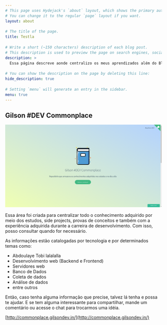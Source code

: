 ```yaml
---
# This page uses Hydejack's `about` layout, which shows the primary author's picture and about text at the top.
# You can change it to the regular `page` layout if you want.
layout: about

# The title of the page.
title: Testla

# Write a short (~150 characters) description of each blog post.
# This description is used to preview the page on search engines, social media, etc.
description: >
  Essa página descreve aonde centralizo os meus aprendizados além do Blog

# You can show the description on the page by deleting this line:
hide_description: true

# Setting `menu` will generate an entry in the sidebar.
menu: true
---
```


## Gilson #DEV Commonplace

[![Screenshot do site](/assets/img/screenshot_commonplace.png)](http://commonplace.gilsondev.in/)

Essa área foi criada para centralizar todo o conhecimento adquirido por meio dos estudos, side projects, provas de conceitos e também com a experiência adquirida durante a carreira de desenvolvimento. Com isso, posso consultar quando for necessário.

As informações estão catalogadas por tecnologia e por determinados temas como:

- Abdoulaye Tobi lalalalla
- Desenvolvimento web (Backend e Frontend)
- Servidores web
- Banco de Dados
- Coleta de dados
- Análise de dados
- entre outros

Então, caso tenha alguma informação que precise, talvez lá tenha e possa te ajudar. E se tem alguma interessante para compartilhar, mande um comentário ou acesse o chat para trocarmos uma idéia.

[http://commonplace.gilsondev.in/](http://commonplace.gilsondev.in/)
